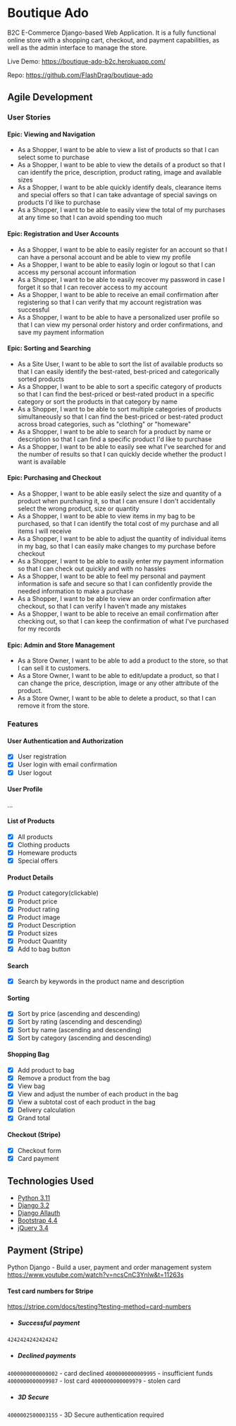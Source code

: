 # Boutique Ado
B2C E-Commerce Django-based Web Application. It is a fully functional online store with a shopping cart, checkout, and payment capabilities, as well as the admin interface to manage the store.

Live Demo: https://boutique-ado-b2c.herokuapp.com/

Repo: https://github.com/FlashDrag/boutique-ado


## Agile Development

### User Stories
#### Epic: Viewing and Navigation
- As a Shopper, I want to be able to view a list of products so that I can select some to purchase
- As a Shopper, I want to be able to view the details of a product so that I can identify the price, description, product rating, image and available sizes
- As a Shopper, I want to be able quickly identify deals, clearance items and special offers so that I can take advantage of special savings on products I'd like to purchase
- As a Shopper, I want to be able to easily view the total of my purchases at any time so that I can avoid spending too much
#### Epic: Registration and User Accounts
- As a Shopper, I want to be able to easily register for an account so that I can have a personal account and be able to view my profile
- As a Shopper, I want to be able to easily login or logout so that I can access my personal account information
- As a Shopper, I want to be able to easily recover my password in case I forget it so that I can recover access to my account
- As a Shopper, I want to be able to receive an email confirmation after registering so that I can verify that my account registration was successful
- As a Shopper, I want to be able to have a personalized user profile so that I can view my personal order history and order confirmations, and save my payment information
#### Epic: Sorting and Searching
- As a Site User, I want to be able to sort the list of available products so that I can easily identify the best-rated, best-priced and categorically sorted products
- As a Shopper, I want to be able to sort a specific category of products so that I can find the best-priced or best-rated product in a specific category or sort the products in that category by name
- As a Shopper, I want to be able to sort multiple categories of products simultaneously so that I can find the best-priced or best-rated product across broad categories, such as "clothing" or "homeware"
- As a Shopper, I want to be able to search for a product by name or description so that I can find a specific product I'd like to purchase
- As a Shopper, I want to be able to easily see what I've searched for and the number of results so that I can quickly decide whether the product I want is available
#### Epic: Purchasing and Checkout
- As a Shopper, I want to be able easily select the size and quantity of a product when purchasing it, so that I can ensure I don't accidentally select the wrong product, size or quantity
- As a Shopper, I want to be able to view items in my bag to be purchased, so that I can identify the total cost of my purchase and all items I will receive
- As a Shopper, I want to be able to adjust the quantity of individual items in my bag, so that I can easily make changes to my purchase before checkout
- As a Shopper, I want to be able to easily enter my payment information so that I can check out quickly and with no hassles
- As a Shopper, I want to be able to feel my personal and payment information is safe and secure so that I can confidently provide the needed information to make a purchase
- As a Shopper, I want to be able to view an order confirmation after checkout, so that I can verify I haven't made any mistakes
- As a Shopper, I want to be able to receive an email confirmation after checking out, so that I can keep the confirmation of what I've purchased for my records
#### Epic: Admin and Store Management
-  As a Store Owner, I want to be able to add a product to the store, so that I can sell it to customers.
-  As a Store Owner, I want to be able to edit/update a product, so that I can change the price, description, image or any other attribute of the product.
-  As a Store Owner, I want to be able to delete a product, so that I can remove it from the store.


### Features
#### User Authentication and Authorization
- [x] User registration
- [x] User login with email confirmation
- [x] User logout

#### User Profile
...

#### List of Products
- [x] All products
- [x] Clothing products
- [x] Homeware products
- [x] Special offers

#### Product Details
- [x] Product category(clickable)
- [x] Product price
- [x] Product rating
- [x] Product image
- [x] Product Description
- [x] Product sizes
- [x] Product Quantity
- [x] Add to bag button

#### Search
- [x] Search by keywords in the product name and description

#### Sorting
- [x] Sort by price (ascending and descending)
- [x] Sort by rating (ascending and descending)
- [x] Sort by name (ascending and descending)
- [x] Sort by category (ascending and descending)

#### Shopping Bag
- [x] Add product to bag
- [x] Remove a product from the bag
- [x] View bag
- [x] View and adjust the number of each product in the bag
- [x] View a subtotal cost of each product in the bag
- [x] Delivery calculation
- [x] Grand total

#### Checkout (Stripe)
- [x] Checkout form
- [x] Card payment

## Technologies Used
- [Python 3.11](https://www.python.org/)
- [Django 3.2](https://docs.djangoproject.com/en/3.2/)
- [Django Allauth](https://django-allauth.readthedocs.io/en/latest/)
- [Bootstrap 4.4](https://getbootstrap.com/docs/4.4/getting-started/introduction/)
- [jQuery 3.4](https://jquery.com/)

## Payment (Stripe)
Python Django - Build a user, payment and order management system
https://www.youtube.com/watch?v=ncsCnC3Ynlw&t=11263s

#### Test card numbers for Stripe
https://stripe.com/docs/testing?testing-method=card-numbers

- ##### Successful payment
`4242424242424242`

- ##### Declined payments
`4000000000000002` - card declined
`4000000000009995` - insufficient funds
`4000000000009987` - lost card
`4000000000009979` - stolen card

- ##### 3D Secure
`4000002500003155` - 3D Secure authentication required
